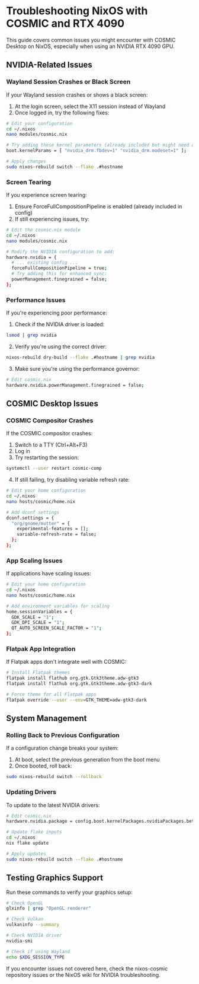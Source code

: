 # Troubleshooting NixOS with COSMIC and RTX 4090

This guide covers common issues you might encounter with COSMIC Desktop on NixOS, especially when using an NVIDIA RTX 4090 GPU.

## NVIDIA-Related Issues

### Wayland Session Crashes or Black Screen

If your Wayland session crashes or shows a black screen:

1. At the login screen, select the X11 session instead of Wayland
2. Once logged in, try the following fixes:

```bash
# Edit your configuration
cd ~/.nixos
nano modules/cosmic.nix

# Try adding these kernel parameters (already included but might need adjusting)
boot.kernelParams = [ "nvidia_drm.fbdev=1" "nvidia_drm.modeset=1" ];

# Apply changes
sudo nixos-rebuild switch --flake .#hostname
```

### Screen Tearing

If you experience screen tearing:

1. Ensure ForceFullCompositionPipeline is enabled (already included in config)
2. If still experiencing issues, try:

```bash
# Edit the cosmic.nix module
cd ~/.nixos
nano modules/cosmic.nix

# Modify the NVIDIA configuration to add:
hardware.nvidia = {
  # ... existing config ...
  forceFullCompositionPipeline = true;
  # Try adding this for enhanced sync:
  powerManagement.finegrained = false;
};
```

### Performance Issues

If you're experiencing poor performance:

1. Check if the NVIDIA driver is loaded:
```bash
lsmod | grep nvidia
```

2. Verify you're using the correct driver:
```bash
nixos-rebuild dry-build --flake .#hostname | grep nvidia
```

3. Make sure you're using the performance governor:
```bash
# Edit cosmic.nix
hardware.nvidia.powerManagement.finegrained = false;
```

## COSMIC Desktop Issues

### COSMIC Compositor Crashes

If the COSMIC compositor crashes:

1. Switch to a TTY (Ctrl+Alt+F3)
2. Log in
3. Try restarting the session:
```bash
systemctl --user restart cosmic-comp
```

4. If still failing, try disabling variable refresh rate:
```bash
# Edit your home configuration
cd ~/.nixos
nano hosts/cosmic/home.nix

# Add dconf settings
dconf.settings = {
  "org/gnome/mutter" = {
    experimental-features = [];
    variable-refresh-rate = false;
  };
};
```

### App Scaling Issues

If applications have scaling issues:

```bash
# Edit your home configuration
cd ~/.nixos
nano hosts/cosmic/home.nix

# Add environment variables for scaling
home.sessionVariables = {
  GDK_SCALE = "1";
  GDK_DPI_SCALE = "1";
  QT_AUTO_SCREEN_SCALE_FACTOR = "1";
};
```

### Flatpak App Integration

If Flatpak apps don't integrate well with COSMIC:

```bash
# Install Flatpak themes
flatpak install flathub org.gtk.Gtk3theme.adw-gtk3
flatpak install flathub org.gtk.Gtk3theme.adw-gtk3-dark

# Force theme for all Flatpak apps
flatpak override --user --env=GTK_THEME=adw-gtk3-dark
```

## System Management

### Rolling Back to Previous Configuration

If a configuration change breaks your system:

1. At boot, select the previous generation from the boot menu
2. Once booted, roll back:
```bash
sudo nixos-rebuild switch --rollback
```

### Updating Drivers

To update to the latest NVIDIA drivers:

```bash
# Edit cosmic.nix
hardware.nvidia.package = config.boot.kernelPackages.nvidiaPackages.beta;  # Or "stable" for stable drivers

# Update flake inputs
cd ~/.nixos
nix flake update

# Apply updates
sudo nixos-rebuild switch --flake .#hostname
```

## Testing Graphics Support

Run these commands to verify your graphics setup:

```bash
# Check OpenGL
glxinfo | grep "OpenGL renderer"

# Check Vulkan
vulkaninfo --summary

# Check NVIDIA driver
nvidia-smi

# Check if using Wayland
echo $XDG_SESSION_TYPE
```

If you encounter issues not covered here, check the nixos-cosmic repository issues or the NixOS wiki for NVIDIA troubleshooting.